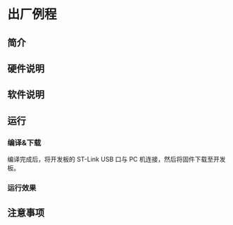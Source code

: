 # 出厂例程

## 简介



## 硬件说明

## 软件说明



## 运行
### 编译&下载

编译完成后，将开发板的 ST-Link USB 口与 PC 机连接，然后将固件下载至开发板。

### 运行效果

## 注意事项


